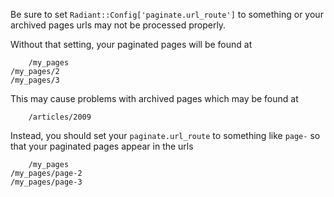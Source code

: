 Be sure to set `Radiant::Config['paginate.url_route']` to something 
or your archived pages urls may not be processed properly.

Without that setting, your paginated pages will be found at 

        /my_pages
    /my_pages/2
    /my_pages/3
    
This may cause problems with archived pages which may be found at

        /articles/2009
    
Instead, you should set your `paginate.url_route` to something like
`page-` so that your paginated pages appear in the urls

        /my_pages
    /my_pages/page-2
    /my_pages/page-3